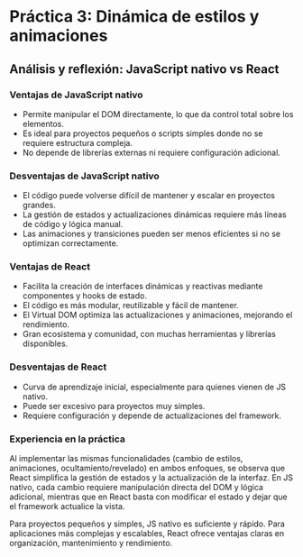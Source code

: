# Práctica 3: Dinámica de estilos y animaciones

## Análisis y reflexión: JavaScript nativo vs React

### Ventajas de JavaScript nativo
- Permite manipular el DOM directamente, lo que da control total sobre los elementos.
- Es ideal para proyectos pequeños o scripts simples donde no se requiere estructura compleja.
- No depende de librerías externas ni requiere configuración adicional.

### Desventajas de JavaScript nativo
- El código puede volverse difícil de mantener y escalar en proyectos grandes.
- La gestión de estados y actualizaciones dinámicas requiere más líneas de código y lógica manual.
- Las animaciones y transiciones pueden ser menos eficientes si no se optimizan correctamente.

### Ventajas de React
- Facilita la creación de interfaces dinámicas y reactivas mediante componentes y hooks de estado.
- El código es más modular, reutilizable y fácil de mantener.
- El Virtual DOM optimiza las actualizaciones y animaciones, mejorando el rendimiento.
- Gran ecosistema y comunidad, con muchas herramientas y librerías disponibles.

### Desventajas de React
- Curva de aprendizaje inicial, especialmente para quienes vienen de JS nativo.
- Puede ser excesivo para proyectos muy simples.
- Requiere configuración y depende de actualizaciones del framework.

### Experiencia en la práctica
Al implementar las mismas funcionalidades (cambio de estilos, animaciones, ocultamiento/revelado) en ambos enfoques, se observa que React simplifica la gestión de estados y la actualización de la interfaz. En JS nativo, cada cambio requiere manipulación directa del DOM y lógica adicional, mientras que en React basta con modificar el estado y dejar que el framework actualice la vista.

Para proyectos pequeños y simples, JS nativo es suficiente y rápido. Para aplicaciones más complejas y escalables, React ofrece ventajas claras en organización, mantenimiento y rendimiento.
